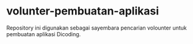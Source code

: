 # volunter-pembuatan-aplikasi
Repository ini digunakan sebagai sayembara pencarian volounter untuk pembuatan aplikasi Dicoding.
